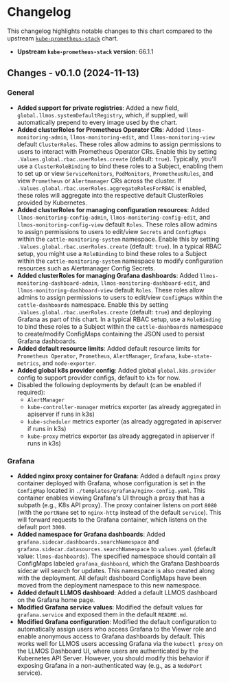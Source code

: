 # Changelog

This changelog highlights notable changes to this chart compared to the upstream [`kube-prometheus-stack`](https://github.com/prometheus-community/helm-charts/tree/main/charts/kube-prometheus-stack) chart.

- **Upstream `kube-prometheus-stack` version**: 66.1.1

## Changes - v0.1.0 (2024-11-13)

### General

- **Added support for private registries**: Added a new field, `global.llmos.systemDefaultRegistry`, which, if supplied, will automatically prepend to every image used by the chart.
- **Added clusterRoles for Prometheus Operator CRs**: Added `llmos-monitoring-admin`, `llmos-monitoring-edit`, and `llmos-monitoring-view` default `ClusterRoles`. These roles allow admins to assign permissions to users to interact with Prometheus Operator CRs. Enable this by setting `.Values.global.rbac.userRoles.create` (default: `true`). Typically, you'll use a `ClusterRoleBinding` to bind these roles to a Subject, enabling them to set up or view `ServiceMonitors`, `PodMonitors`, `PrometheusRules`, and view `Prometheus` or `Alertmanager` CRs across the cluster. If `.Values.global.rbac.userRoles.aggregateRolesForRBAC` is enabled, these roles will aggregate into the respective default ClusterRoles provided by Kubernetes.
- **Added clusterRoles for managing configuration resources**: Added `llmos-monitoring-config-admin`, `llmos-monitoring-config-edit`, and `llmos-monitoring-config-view` default `Roles`. These roles allow admins to assign permissions to users to edit/view `Secrets` and `ConfigMaps` within the `cattle-monitoring-system` namespace. Enable this by setting `.Values.global.rbac.userRoles.create` (default: `true`). In a typical RBAC setup, you might use a `RoleBinding` to bind these roles to a Subject within the `cattle-monitoring-system` namespace to modify configuration resources such as Alertmanager Config Secrets.
- **Added clusterRoles for managing Grafana dashboards**: Added `llmos-monitoring-dashboard-admin`, `llmos-monitoring-dashboard-edit`, and `llmos-monitoring-dashboard-view` default `Roles`. These roles allow admins to assign permissions to users to edit/view `ConfigMaps` within the `cattle-dashboards` namespace. Enable this by setting `.Values.global.rbac.userRoles.create` (default: `true`) and deploying Grafana as part of this chart. In a typical RBAC setup, use a `RoleBinding` to bind these roles to a Subject within the `cattle-dashboards` namespace to create/modify ConfigMaps containing the JSON used to persist Grafana dashboards.
- **Added default resource limits**: Added default resource limits for `Prometheus Operator`, `Prometheus`, `AlertManager`, `Grafana`, `kube-state-metrics`, and `node-exporter`.
- **Added global k8s provider config**: Added global `global.k8s.provider` config to support provider configs, default to `k3s` for now.
- Disabled the following deployments by default (can be enabled if required):
  - `AlertManager`
  - `kube-controller-manager` metrics exporter (as already aggregated in apiserver if runs in k3s)
  - `kube-scheduler` metrics exporter (as already aggregated in apiserver if runs in k3s)
  - `kube-proxy` metrics exporter (as already aggregated in apiserver if runs in k3s)

### Grafana

- **Added nginx proxy container for Grafana**: Added a default `nginx` proxy container deployed with Grafana, whose configuration is set in the `ConfigMap` located in `./templates/grafana/nginx-config.yaml`. This container enables viewing Grafana's UI through a proxy that has a subpath (e.g., K8s API proxy). The proxy container listens on port `8080` (with the `portName` set to `nginx-http` instead of the default `service`). This will forward requests to the Grafana container, which listens on the default port `3000`.
- **Added namespace for Grafana dashboards**: Added `grafana.sidecar.dashboards.searchNamespace` and `grafana.sidecar.datasources.searchNamespace` to `values.yaml` (default value: `llmos-dashboards`). The specified namespace should contain all ConfigMaps labeled `grafana_dashboard`, which the Grafana Dashboards sidecar will search for updates. This namespace is also created along with the deployment. All default dashboard ConfigMaps have been moved from the deployment namespace to this new namespace.
- **Added default LLMOS dashboard**: Added a default LLMOS dashboard on the Grafana home page.
- **Modified Grafana service values**: Modified the default values for `grafana.service` and exposed them in the default `README.md`.
- **Modified Grafana configuration**: Modified the default configuration to automatically assign users who access Grafana to the Viewer role and enable anonymous access to Grafana dashboards by default. This works well for LLMOS users accessing Grafana via the `kubectl proxy` on the LLMOS Dashboard UI, where users are authenticated by the Kubernetes API Server. However, you should modify this behavior if exposing Grafana in a non-authenticated way (e.g., as a `NodePort` service).
